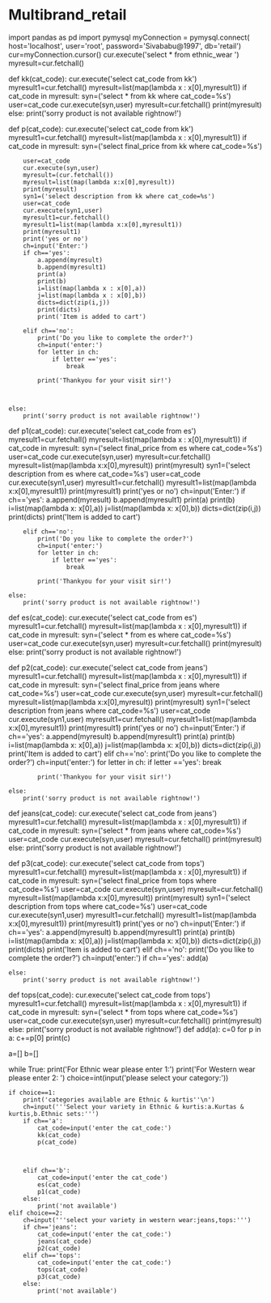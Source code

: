# Multibrand_retail
import pandas as pd
import pymysql
myConnection = pymysql.connect( host='localhost',
                                user='root',
                                password='Sivababu@1997',
                                db='retail')
cur=myConnection.cursor()
cur.execute('select * from ethnic_wear ')
myresult=cur.fetchall()


def kk(cat_code):
    cur.execute('select cat_code from kk')
    myresult1=cur.fetchall()
    myresult=list(map(lambda x : x[0],myresult1))
    if cat_code in myresult:
        syn=('select * from kk where cat_code=%s')
        user=cat_code
        cur.execute(syn,user)
        myresult=cur.fetchall()
        print(myresult)
    else:
        print('sorry product is not available rightnow!')
        
def p(cat_code):
    cur.execute('select cat_code from kk')
    myresult1=cur.fetchall()
    myresult=list(map(lambda x : x[0],myresult1))
    if cat_code in myresult:
        syn=('select final_price from kk where cat_code=%s')
    
        user=cat_code
        cur.execute(syn,user)
        myresult=(cur.fetchall())
        myresult=list(map(lambda x:x[0],myresult))
        print(myresult)
        syn1=('select description from kk where cat_code=%s')
        user=cat_code
        cur.execute(syn1,user)
        myresult1=cur.fetchall()
        myresult1=list(map(lambda x:x[0],myresult1))
        print(myresult1)
        print('yes or no')
        ch=input('Enter:')
        if ch=='yes':
            a.append(myresult)
            b.append(myresult1)
            print(a)
            print(b)
            i=list(map(lambda x : x[0],a))
            j=list(map(lambda x : x[0],b))
            dicts=dict(zip(i,j))
            print(dicts)
            print('Item is added to cart')
            
        elif ch=='no':
            print('Do you like to complete the order?')
            ch=input('enter:')
            for letter in ch:
                if letter =='yes':
                    break

            print('Thankyou for your visit sir!')
                
           

    else:
        print('sorry product is not available rightnow!')       

def p1(cat_code):
    cur.execute('select cat_code from es')
    myresult1=cur.fetchall()
    myresult=list(map(lambda x : x[0],myresult1))
    if cat_code in myresult:
        syn=('select final_price from es where cat_code=%s')
        user=cat_code
        cur.execute(syn,user)
        myresult=cur.fetchall()
        myresult=list(map(lambda x:x[0],myresult))
        print(myresult)
        syn1=('select description from es where cat_code=%s')
        user=cat_code
        cur.execute(syn1,user)
        myresult1=cur.fetchall()
        myresult1=list(map(lambda x:x[0],myresult1))
        print(myresult1)
        print('yes or no')
        ch=input('Enter:')
        if ch=='yes':
            a.append(myresult)
            b.append(myresult1)
            print(a)
            print(b)
            i=list(map(lambda x: x[0],a))
            j=list(map(lambda x: x[0],b))
            dicts=dict(zip(i,j))
            print(dicts)
            print('Item is added to cart')
            
        elif ch=='no':
            print('Do you like to complete the order?')
            ch=input('enter:')
            for letter in ch:
                if letter =='yes':
                    break

            print('Thankyou for your visit sir!')
            
    else:
        print('sorry product is not available rightnow!')

def es(cat_code):
    cur.execute('select cat_code from es')
    myresult1=cur.fetchall()
    myresult=list(map(lambda x : x[0],myresult1))
    if cat_code in myresult:
        syn=('select * from es where cat_code=%s')
        user=cat_code
        cur.execute(syn,user)
        myresult=cur.fetchall()
        print(myresult)
    else:
        print('sorry product is not available rightnow!')

def p2(cat_code):
    cur.execute('select cat_code from jeans')
    myresult1=cur.fetchall()
    myresult=list(map(lambda x : x[0],myresult1))
    if cat_code in myresult:
        syn=('select final_price from jeans where cat_code=%s')
        user=cat_code
        cur.execute(syn,user)
        myresult=cur.fetchall()
        myresult=list(map(lambda x:x[0],myresult))
        print(myresult)
        syn1=('select description from jeans where cat_code=%s')
        user=cat_code
        cur.execute(syn1,user)
        myresult1=cur.fetchall()
        myresult1=list(map(lambda x:x[0],myresult1))
        print(myresult1)
        print('yes or no')
        ch=input('Enter:')
        if ch=='yes':
            a.append(myresult)
            b.append(myresult1)
            print(a)
            print(b)
            i=list(map(lambda x: x[0],a))
            j=list(map(lambda x: x[0],b))
            dicts=dict(zip(i,j))
            print('Item is added to cart')
        elif ch=='no':
            print('Do you like to complete the order?')
            ch=input('enter:')
            for letter in ch:
                if letter =='yes':
                    break

            print('Thankyou for your visit sir!')
            
    else:
        print('sorry product is not available rightnow!')
        
def jeans(cat_code):
    cur.execute('select cat_code from jeans')
    myresult1=cur.fetchall()
    myresult=list(map(lambda x : x[0],myresult1))
    if cat_code in myresult:
        syn=('select * from jeans where cat_code=%s')
        user=cat_code
        cur.execute(syn,user)
        myresult=cur.fetchall()
        print(myresult)
    else:
        print('sorry product is not available rightnow!')
        

        
def p3(cat_code):
    cur.execute('select cat_code from tops')
    myresult1=cur.fetchall()
    myresult=list(map(lambda x : x[0],myresult1))
    if cat_code in myresult:
        syn=('select final_price from tops where cat_code=%s')
        user=cat_code
        cur.execute(syn,user)
        myresult=cur.fetchall()
        myresult=list(map(lambda x:x[0],myresult))
        print(myresult)
        syn1=('select description from tops where cat_code=%s')
        user=cat_code
        cur.execute(syn1,user)
        myresult1=cur.fetchall()
        myresult1=list(map(lambda x:x[0],myresult1))
        print(myresult1)
        print('yes or no')
        ch=input('Enter:')
        if ch=='yes':
            a.append(myresult)
            b.append(myresult1)
            print(a)
            print(b)
            i=list(map(lambda x: x[0],a))
            j=list(map(lambda x: x[0],b))
            dicts=dict(zip(i,j))
            print(dicts)
            print('Item is added to cart')
        elif ch=='no':
            print('Do you like to complete the order?')
            ch=input('enter:')
            if ch=='yes':
                add(a)
                
                
            
            
    else:
        print('sorry product is not available rightnow!')
        
def tops(cat_code):
    cur.execute('select cat_code from tops')
    myresult1=cur.fetchall()
    myresult=list(map(lambda x : x[0],myresult1))
    if cat_code in myresult:
        syn=('select * from tops where cat_code=%s')
        user=cat_code
        cur.execute(syn,user)
        myresult=cur.fetchall()
        print(myresult)
    else:
        print('sorry product is not available rightnow!')
def add(a):
    c=0
    for p in a:
        c+=p[0]
    print(c)
        
        
a=[]
b=[]

        
while True:
    print('For Ethnic wear please enter 1:')
    print('For Western wear please enter 2: ')
    choice=int(input('please select your category:'))
    
    
    
    if choice==1:
        print('categories available are Ethnic & kurtis''\n')
        ch=input('''Select your variety in Ethnic & kurtis:a.Kurtas & kurtis,b.Ethnic sets:''')
        if ch=='a':
            cat_code=input('enter the cat_code:')
            kk(cat_code)
            p(cat_code)
            
            
            
        elif ch=='b':
            cat_code=input('enter the cat_code')
            es(cat_code)
            p1(cat_code)
        else:
            print('not available')
    elif choice==2:
        ch=input('''select your variety in western wear:jeans,tops:''')
        if ch=='jeans':
            cat_code=input('enter the cat_code:')
            jeans(cat_code)
            p2(cat_code)
        elif ch=='tops':
            cat_code=input('enter the cat_code:')
            tops(cat_code)
            p3(cat_code)
        else:
            print('not available')

